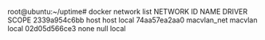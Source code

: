 root@ubuntu:~/uptime# docker network list
NETWORK ID     NAME          DRIVER    SCOPE
2339a954c6bb   host          host      local
74aa57ea2aa0   macvlan_net   macvlan   local
02d05d566ce3   none          null      local
